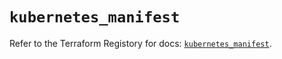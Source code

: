# `kubernetes_manifest`

Refer to the Terraform Registory for docs: [`kubernetes_manifest`](https://registry.terraform.io/providers/hashicorp/kubernetes/2.22.0/docs/resources/manifest).
